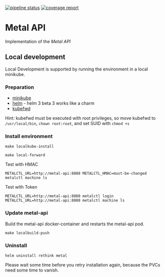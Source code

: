 [![pipeline status](https://git.f-i-ts.de/cloud-native/metal/metal-api/badges/master/pipeline.svg)](https://git.f-i-ts.de/cloud-native/metal/metal-api/commits/master)
[![coverage report](https://git.f-i-ts.de/cloud-native/metal/metal-api/badges/master/coverage.svg)](https://git.f-i-ts.de/cloud-native/metal/metal-api/commits/master)

# Metal API

Implementation of the *Metal API*

## Local development

Local Development is supported by running the environment in a local minikube.

### Preparation

* [minikube](https://github.com/kubernetes/minikube/releases)
* [helm](https://github.com/helm/helm/releases/) - helm 3 beta 3 works like a charm
* [kubefwd](https://github.com/txn2/kubefwd/releases)

Hint: kubefwd must be executed with root privileges, so move kubefwd to `/usr/local/bin`, `chown root:root`, and set SUID with `chmod +s`


### Install environment

```
make localkube-install
```

```
make local-forward
```

Test with HMAC

```
METALCTL_URL=http://metal-api:8080 METALCTL_HMAC=must-be-changed metalctl machine ls
```

Test with Token

```
METALCTL_URL=http://metal-api:8080 metalctl login
METALCTL_URL=http://metal-api:8080 metalctl machine ls
```

### Update metal-api

Build the metal-api docker-container and restarts the metal-api pod.

```
make localbuild-push
```

### Uninstall

```
helm uninstall rethink metal
```

Please wait some time before you retry installation again, because the PVCs need some time to vanish.